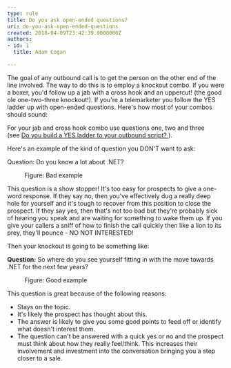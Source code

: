 ```yaml
---
type: rule
title: Do you ask open-ended questions?
uri: do-you-ask-open-ended-questions
created: 2018-04-09T23:42:39.0000000Z
authors:
- id: 1
  title: Adam Cogan

---
```




<span class='intro'> <p class="ssw15-rteElement-P">The goal of any outbound call is to get the person on the other end of the line involved. The way to do this is to employ a knockout combo. If you were a boxer, you'd follow up a jab with a cross hook and an uppercut! (the good ole one-two-three knockout!). If you're a telemarketer you follow the&#160;YES ladder&#160;up with open-ended questions. Here's how most of your combos should sound&#58;<br></p> </span>

<p>For your jab and cross hook combo use questions one, two and three (see&#160;<a href="/_layouts/15/FIXUPREDIRECT.ASPX?WebId=3dfc0e07-e23a-4cbb-aac2-e778b71166a2&amp;TermSetId=07da3ddf-0924-4cd2-a6d4-a4809ae20160&amp;TermId=ff214e08-7bf1-4604-9047-1c1f40d2339a">Do you build a YES ladder to your outbound script? </a>).<br></p><p>Here's an example of the kind of question you DON'T want to ask&#58;</p><p class="ssw15-rteElement-GreyBox">Question&#58;&#160;Do you know a lot&#160;about .NET?<br></p><div><dd class="ssw15-rteElement-FigureBad">Figure&#58; Bad example <br></dd><p>This question is a show stopper! It's too easy for prospects to give a&#160;one-word&#160;response. If they say no, then you've effectively dug a really deep hole for yourself and it's tough to recover from this position to close the prospect. If they say yes, then that's not too bad but they're probably sick of hearing you speak and are waiting for something to wake them up. If you give your callers a sniff of how to finish the call quickly then like a lion to its prey, they'll pounce - NO NOT INTERESTED! <br></p><p>Then your knockout is going to be something like&#58;</p><p class="ssw15-rteElement-GreyBox"><b>Question&#58;</b>&#160;So where do you see yourself fitting in with the move towards .NET for the next few years?</p><dd class="ssw15-rteElement-FigureGood">Figure&#58; Good example<br></dd><p>This question is great because of the following reasons&#58;<br></p><ul><li>Stays on the topic.</li><li>It's likely the prospect has thought about this.</li><li>The answer is likely to give you some good points to feed off or identify what doesn't interest them.</li><li>The question can't be answered with a quick yes or no and the prospect must think about how they really feel/think. This increases their involvement and investment into the conversation bringing you a step closer to a sale.​<br></li></ul></div>


